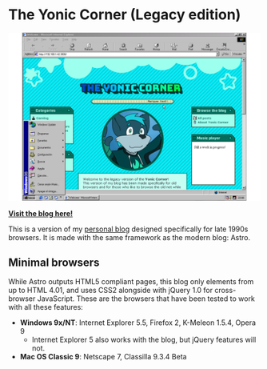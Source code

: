 # The Yonic Corner (Legacy edition)

![The Yonic Corner on IE 5.5 for Windows 98](src/assets/articles/first-post-legacy/hero.png)

[**Visit the blog here!**](http://yonicdev.github.io/yonic-corner-legacy/)

This is a version of my [personal blog](https://github.com/YonicDev/yonic-corner-astro) designed specifically for late 1990s browsers. It is made with the same framework as the modern blog: Astro.

## Minimal browsers

While Astro outputs HTML5 compliant pages, this blog only elements from up to HTML 4.01, and uses CSS2 alongside with jQuery 1.0 for cross-browser JavaScript. These are the browsers that have been tested to work with all these features:

* **Windows 9x/NT**: Internet Explorer 5.5, Firefox 2, K-Meleon 1.5.4, Opera 9
  * Internet Explorer 5 also works with the blog, but jQuery features will not.
* **Mac OS Classic 9**: Netscape 7, Classilla 9.3.4 Beta